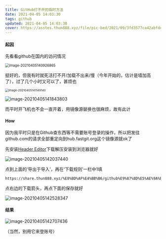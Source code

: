 ```yaml
---
title: GitHub打不开的临时方法
date: 2021-04-05 14:03:30
tags: github
updated: 2021-04-05 14:03:30
cover: https://asstes.thun888.xyz/file/pic-bed/2021/09/3fd3577ca42abfde03a02b7e02eb5649.webp
---
```


#### 起因

先看看github在国内的访问情况

<img src="https://raw.thun888.xyz/thun888/tuku/master/img/image-20210405140926865.png" alt="image-20210405140926865" style="zoom:80%;" />

挺好的，但我有时就死活打不开/加载不出来/慢（今年开始的，估计是墙加高了），过了几个小时又可以了，甚烦也

<img src="https://raw.thun888.xyz/thun888/tuku/master/img/image-20210405141149140.png" alt="image-20210405141149140" style="zoom:67%;" />

![image-20210405141843803](https://raw.thun888.xyz/thun888/tuku/master/img/image-20210405141843803.png)

而平时开飞机也不会一直开着，用镜像源替换也很麻烦，故有此计

#### How

因为我平时只是在Github查东西等不需要账号登录的操作，所以把发往github.com的请求全部重定向到hub.fastgit.org这个镜像源就ok了

先安装[Header Editor](https://share.thun888.xyz/%E8%BD%AF%E4%BB%B6/HeaderEditor.zip)下载解压安装到浏览器就好

![image-20210405142037440](https://raw.thun888.xyz/thun888/tuku/master/img/image-20210405142037440.png)

点到上面的‘导出于导入’，再在‘下载规则’一栏中1填

```url
https://share.thun888.xyz/%E8%BD%AF%E4%BB%B6/github%E9%87%8D%E5%AE%9A%E5%90%91.json
```

点右边的下载箭头，再点下面的保存就好

![image-20210405142528347](https://raw.thun888.xyz/thun888/tuku/master/img/image-20210405142528347.png)

#### 结果

![image-20210405142707436](https://raw.thun888.xyz/thun888/tuku/master/img/image-20210405142707436.png)

（当然，别用它来登账号）